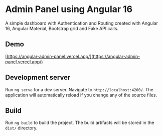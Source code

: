 # Admin Panel using Angular 16

A simple dashboard with Authentication and Routing created with Angular 16, Angular Material, Bootstrap grid and Fake API calls.

## Demo

[https://angular-admin-panel.vercel.app/](https://angular-admin-panel.vercel.app/)

## Development server

Run `ng serve` for a dev server. Navigate to `http://localhost:4200/`. The application will automatically reload if you change any of the source files.

## Build

Run `ng build` to build the project. The build artifacts will be stored in the `dist/` directory.
